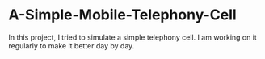 # A-Simple-Mobile-Telephony-Cell
In this project, I tried to simulate a simple telephony cell. I am working on it regularly to make it better day by day.
